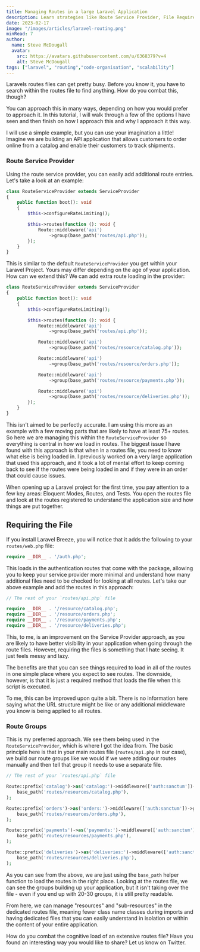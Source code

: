 ```yaml
---
title: Managing Routes in a large Laravel Application
description: Learn strategies like Route Service Provider, File Requires, and Route Groups for managing routes in a large Laravel application.
date: 2023-02-17
image: "/images/articles/laravel-routing.png"
minRead: 7
author:
  name: Steve McDougall
  avatar:
    src: https://avatars.githubusercontent.com/u/6368379?v=4
    alt: Steve McDougall
tags: ["laravel", "routing","code-organisation", "scalability"]
---
```


Laravels routes files can get pretty busy. Before you know it, you have to search within the routes file to find anything. How do you combat this, though? 

You can approach this in many ways, depending on how you would prefer to approach it. In this tutorial, I will walk through a few of the options I have seen and then finish on how I approach this and why I approach it this way.

I will use a simple example, but you can use your imagination a little! Imagine we are building an API application that allows customers to order online from a catalog and enable their customers to track shipments.

### Route Service Provider

Using the route service provider, you can easily add additional route entries. Let's take a look at an example:

```php
class RouteServiceProvider extends ServiceProvider
{
    public function boot(): void
    {
        $this->configureRateLimiting();

        $this->routes(function (): void {
            Route::middleware('api')
                ->group(base_path('routes/api.php'));
        });
    }
}
```

This is similar to the default `RouteServiceProvider` you get within your Laravel Project. Yours may differ depending on the age of your application. How can we extend this? We can add extra route loading in the provider:

```php
class RouteServiceProvider extends ServiceProvider
{
    public function boot(): void
    {
        $this->configureRateLimiting();

        $this->routes(function (): void {
            Route::middleware('api')
                ->group(base_path('routes/api.php'));

            Route::middleware('api')
                ->group(base_path('routes/resource/catalog.php'));

            Route::middleware('api')
                ->group(base_path('routes/resource/orders.php'));

            Route::middleware('api')
                ->group(base_path('routes/resource/payments.php'));

            Route::middleware('api')
                ->group(base_path('routes/resource/deliveries.php'));
        });
    }
}
```

This isn't aimed to be perfectly accurate. I am using this more as an example with a few moving parts that are likely to have at least 75+ routes. So here we are managing this within the `RouteServiceProvider` so everything is central in how we load in routes. The biggest issue I have found with this approach is that when in a routes file, you need to know what else is being loaded in. I previously worked on a very large application that used this approach, and it took a lot of mental effort to keep coming back to see if the routes were being loaded in and if they were in an order that could cause issues.

When opening up a Laravel project for the first time, you pay attention to a few key areas: Eloquent Modes, Routes, and Tests. You open the routes file and look at the routes registered to understand the application size and how things are put together.

## Requiring the File

If you install Laravel Breeze, you will notice that it adds the following to your `routes/web.php` file:

```php
require __DIR__ . '/auth.php';
```

This loads in the authentication routes that come with the package, allowing you to keep your service provider more minimal and understand how many additional files need to be checked for looking at all routes. Let's take our above example and add the routes in this approach:

```php
// The rest of your `routes/api.php` file

require __DIR__ . '/resource/catalog.php';
require __DIR__ . '/resource/orders.php';
require __DIR__ . '/resource/payments.php';
require __DIR__ . '/resource/deliveries.php';
```

This, to me, is an improvement on the Service Provider approach, as you are likely to have better visibility in your application when going through the route files. However, requiring the files is something that I hate seeing. It just feels messy and lazy.

The benefits are that you can see things required to load in all of the routes in one simple place where you expect to see routes. The downside, however, is that it is just a required method that loads the file when this script is executed. 

To me, this can be improved upon quite a bit. There is no information here saying what the URL structure might be like or any additional middleware you know is being applied to all routes.

### Route Groups

This is my preferred approach. We see them being used in the `RouteServiceProvider`, which is where I got the idea from. The basic principle here is that in your main routes file (`routes/api.php` in our case), we build our route groups like we would if we were adding our routes manually and then tell that group it needs to use a separate file.

```php
// The rest of your `routes/api.php` file

Route::prefix('catalog')->as('catalog:')->middleware(['auth:sanctum'])->group(
    base_path('routes/resources/catalog.php'),
);

Route::prefix('orders')->as('orders:')->middleware(['auth:sanctum'])->group(
    base_path('routes/resources/orders.php'),
);

Route::prefix('payments')->as('payments:')->middleware(['auth:sanctum'])->group(
    base_path('routes/resources/payments.php'),
);

Route::prefix('deliveries')->as('deliveries:')->middleware(['auth:sanctum'])->group(
    base_path('routes/resources/deliveries.php'),
);
```

As you can see from the above, we are just using the `base_path` helper function to load the routes in the right place. Looking at the routes file, we can see the groups building up your application, but it isn't taking over the file - even if you end up with 20-30 groups, it is still pretty readable.

From here, we can manage "resources" and "sub-resources" in the dedicated routes file, meaning fewer class name classes during imports and having dedicated files that you can easily understand in isolation or within the content of your entire application.

How do you combat the cognitive load of an extensive routes file? Have you found an interesting way you would like to share? Let us know on Twitter.
